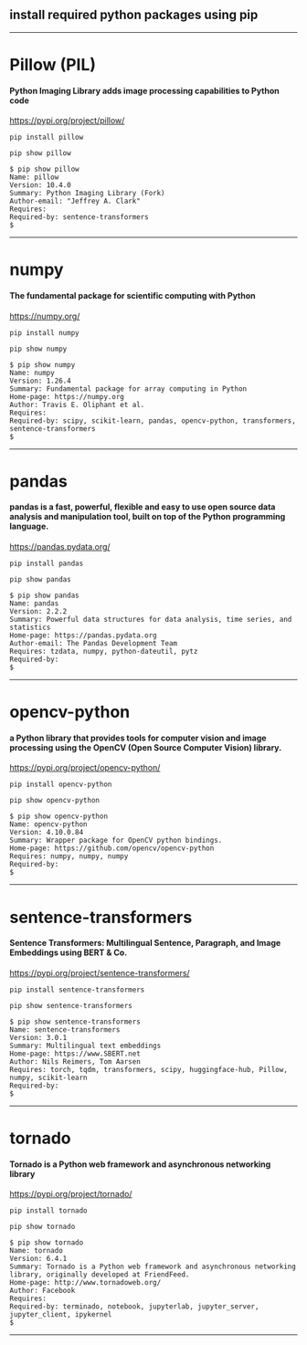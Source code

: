 ## install required python packages using pip

---

# Pillow (PIL)

#### Python Imaging Library adds image processing capabilities to Python code

https://pypi.org/project/pillow/

```
pip install pillow

pip show pillow
```

```
$ pip show pillow
Name: pillow
Version: 10.4.0
Summary: Python Imaging Library (Fork)
Author-email: "Jeffrey A. Clark"
Requires:
Required-by: sentence-transformers
$
```

---

# numpy

#### The fundamental package for scientific computing with Python

https://numpy.org/

```
pip install numpy

pip show numpy
```

```
$ pip show numpy
Name: numpy
Version: 1.26.4
Summary: Fundamental package for array computing in Python
Home-page: https://numpy.org
Author: Travis E. Oliphant et al.
Requires:
Required-by: scipy, scikit-learn, pandas, opencv-python, transformers, sentence-transformers
$
```

---

# pandas

#### pandas is a fast, powerful, flexible and easy to use open source data analysis and manipulation tool, built on top of the Python programming language.

https://pandas.pydata.org/

```
pip install pandas

pip show pandas
```

```
$ pip show pandas
Name: pandas
Version: 2.2.2
Summary: Powerful data structures for data analysis, time series, and statistics
Home-page: https://pandas.pydata.org
Author-email: The Pandas Development Team
Requires: tzdata, numpy, python-dateutil, pytz
Required-by:
$
```

---

# opencv-python

#### a Python library that provides tools for computer vision and image processing using the OpenCV (Open Source Computer Vision) library.

https://pypi.org/project/opencv-python/

```
pip install opencv-python

pip show opencv-python
```

```
$ pip show opencv-python
Name: opencv-python
Version: 4.10.0.84
Summary: Wrapper package for OpenCV python bindings.
Home-page: https://github.com/opencv/opencv-python
Requires: numpy, numpy, numpy
Required-by:
$
```

---

# sentence-transformers

#### Sentence Transformers: Multilingual Sentence, Paragraph, and Image Embeddings using BERT & Co.

https://pypi.org/project/sentence-transformers/

```
pip install sentence-transformers

pip show sentence-transformers
```

```
$ pip show sentence-transformers
Name: sentence-transformers
Version: 3.0.1
Summary: Multilingual text embeddings
Home-page: https://www.SBERT.net
Author: Nils Reimers, Tom Aarsen
Requires: torch, tqdm, transformers, scipy, huggingface-hub, Pillow, numpy, scikit-learn
Required-by:
$
```

---

# tornado

#### Tornado is a Python web framework and asynchronous networking library

https://pypi.org/project/tornado/

```
pip install tornado

pip show tornado
```

```
$ pip show tornado
Name: tornado
Version: 6.4.1
Summary: Tornado is a Python web framework and asynchronous networking library, originally developed at FriendFeed.
Home-page: http://www.tornadoweb.org/
Author: Facebook
Requires:
Required-by: terminado, notebook, jupyterlab, jupyter_server, jupyter_client, ipykernel
$

```

---

